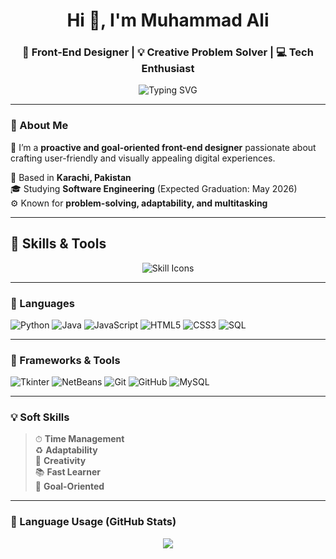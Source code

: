 <h1 align="center">Hi 👋, I'm Muhammad Ali</h1>
<h3 align="center">🎨 Front-End Designer | 💡 Creative Problem Solver | 💻 Tech Enthusiast</h3>

<p align="center">
  <img src="https://readme-typing-svg.herokuapp.com?font=Fira+Code&size=22&pause=1000&center=true&width=435&lines=Turning+Ideas+Into+Visual+Experiences;Passionate+Front-End+Designer;Crafting+Engaging+User+Interfaces" alt="Typing SVG" />
</p>

---

### 🚀 About Me

🎯 I’m a **proactive and goal-oriented front-end designer** passionate about crafting user-friendly and visually appealing digital experiences.

📍 Based in **Karachi, Pakistan**  
🎓 Studying **Software Engineering** (Expected Graduation: May 2026)  
⚙️ Known for **problem-solving, adaptability, and multitasking**

---

## 🚀 Skills & Tools

<p align="center">
  <img src="https://skillicons.dev/icons?i=python,java,javascript,html,css,mysql,git,github&theme=dark" alt="Skill Icons" />
</p>

---

### 🧠 Languages

![Python](https://img.shields.io/badge/Python-3776AB?style=for-the-badge&logo=python&logoColor=white)
![Java](https://img.shields.io/badge/Java-ED8B00?style=for-the-badge&logo=openjdk&logoColor=white)
![JavaScript](https://img.shields.io/badge/JavaScript-F7DF1E?style=for-the-badge&logo=javascript&logoColor=black)
![HTML5](https://img.shields.io/badge/HTML5-E34F26?style=for-the-badge&logo=html5&logoColor=white)
![CSS3](https://img.shields.io/badge/CSS3-1572B6?style=for-the-badge&logo=css3&logoColor=white)
![SQL](https://img.shields.io/badge/SQL-4479A1?style=for-the-badge&logo=mysql&logoColor=white)

---

### 🧰 Frameworks & Tools

![Tkinter](https://img.shields.io/badge/Tkinter-%23000000.svg?style=for-the-badge&logo=python&logoColor=white)
![NetBeans](https://img.shields.io/badge/NetBeans-1B6AC6?style=for-the-badge&logo=apache&logoColor=white)
![Git](https://img.shields.io/badge/Git-F05032?style=for-the-badge&logo=git&logoColor=white)
![GitHub](https://img.shields.io/badge/GitHub-121013?style=for-the-badge&logo=github&logoColor=white)
![MySQL](https://img.shields.io/badge/MySQL-00758F?style=for-the-badge&logo=mysql&logoColor=white)

---

### 💡 Soft Skills

> ⏱ **Time Management**  
> ♻️ **Adaptability**  
> 🧠 **Creativity**  
> 📚 **Fast Learner**  
> 🎯 **Goal-Oriented**

---

### 🔢 Language Usage (GitHub Stats)

<p align="center">
  <img src="https://github-readme-stats.vercel.app/api/top-langs/?username=yourgithubusername&layout=compact&theme=radical" />
</p>

